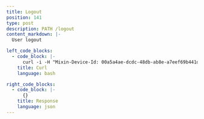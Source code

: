 ```yaml
---
title: Logout
position: 141
type: post
description: PATH /logout
content_markdown: |-
  User logout

left_code_blocks:
  - code_block: |-
      curl -i -H "Mixin-Device-Id: 00a5a4ae-dcdc-48db-ab8e-a7eef69b441d" -H "Content-Type: application/json" https://api.mixin.one/logout -X POST
    title: Curl
    language: bash

right_code_blocks:
  - code_block: |-
      {}
    title: Response
    language: json
---
```

